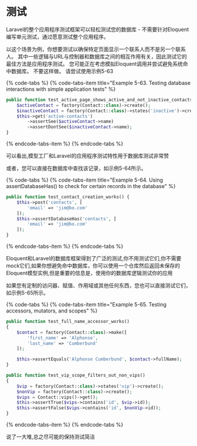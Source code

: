 # 测试

Laravel的整个应用程序测试框架可以轻松测试您的数据库 - 不需要针对Eloquent编写单元测试，通过愿意测试整个应用程序。

以这个场景为例，你想要测试以确保特定页面显示一个联系人而不是另一个联系人。 其中一些逻辑与URL与控制器和数据库之间的相互作用有关，因此测试它的最佳方法是应用程序测试。 您可能正在考虑模拟Eloquent调用并尝试避免系统命中数据库。 不要这样做。 请尝试使用示例5-63

{% code-tabs %}
{% code-tabs-item title="Example 5-63. Testing database interactions with simple application tests" %}
```php
public function test_active_page_shows_active_and_not_inactive_contacts() {
    $activeContact = factory(Contact::class)->create();
    $inactiveContact = factory(Contact::class)->states('inactive')->create();
    $this->get('active-contacts')
        ->assertSee($activeContact->name)
        ->assertDontSee($inactiveContact->name);
}
```
{% endcode-tabs-item %}
{% endcode-tabs %}

可以看出,模型工厂和Laravel的应用程序测试特性用于数据库测试非常赞

或者，您可以直接在数据库中查找该记录，如示例5-64所示。

{% code-tabs %}
{% code-tabs-item title="Example 5-64. Using assertDatabaseHas\(\) to check for certain records in the database" %}
```php
public function test_contact_creation_works() {
    $this->post('contacts', [
        'email' => 'jim@bo.com'
    ]);
    $this->assertDatabaseHas('contacts', [
        'email' => 'jim@bo.com'
    ]); 
}
```
{% endcode-tabs-item %}
{% endcode-tabs %}

Eloquent和Laravel的数据库框架得到了广泛的测试,你不用测试它们,你不需要mock它们,如果你想避免命中数据库，你可以使用一个仓库然后返回未保存的Eloquent模型实例,但是重要的信息是，使用你的数据库逻辑测试你的应用

如果您有定制的访问器、赋值、作用域或其他任何东西，您也可以直接测试它们，如示例5-65所示。

{% code-tabs %}
{% code-tabs-item title="Example 5-65. Testing accessors, mutators, and scopes" %}
```php
public function test_full_name_accessor_works()
{
    $contact = factory(Contact::class)->make([
        'first_name' => 'Alphonse',
        'last_name' => 'Cumberbund'
    ]);

    $this->assertEquals('Alphonse Cumberbund', $contact->fullName);
}

public function test_vip_scope_filters_out_non_vips()
{
    $vip = factory(Contact::class)->states('vip')->create();
    $nonVip = factory(Contact::class)->create();
    $vips = Contact::vips()->get();
    $this->assertTrue($vips->contains('id', $vip->id));
    $this->assertFalse($vips->contains('id', $nonVip->id));
}
```
{% endcode-tabs-item %}
{% endcode-tabs %}

说了一大堆,总之尽可能的保持测试简洁



